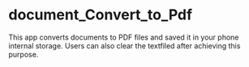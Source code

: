# document_Convert_to_Pdf

This app converts documents to PDF files and saved it in your phone internal storage. Users can also clear the textfiled after achieving this purpose.  
